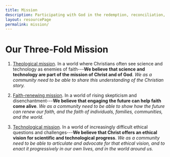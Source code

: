 ```yaml
---
title: Mission
description: Participating with God in the redemption, reconciliation, and renewal of the world.
layout: resourcePage
permalink: mission/
---
```


# Our Three-Fold Mission

1.  [Theological mission](/mission/theological/). In a world where Christians often see science and technology as enemies of faith---**We believe that science and technology are part of the mission of Christ and of God**. *We as a community need to be able to share this understanding of the Christian story.*

2.  [Faith-renewing mission](/mission/faith/). In a world of rising skepticism and disenchantment---**We believe that engaging the future can help faith come alive**. *We as a community need to be able to show how the future can renew our faith, and the faith of individuals, families, communities, and the world.*

3.  [Technological mission](/mission/technological/). In a world of increasingly difficult ethical questions and challenges---**We believe that Christ offers an ethical vision for scientific and technological progress**. *We as a community need to be able to articulate and advocate for that ethical vision, and to enact it progressively in our own lives, and in the world around us.*
